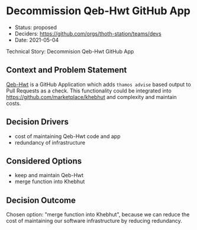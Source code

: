 # Decommission Qeb-Hwt GitHub App

* Status: proposed
* Deciders: https://github.com/orgs/thoth-station/teams/devs
* Date: 2021-05-04

Technical Story: Decommision Qeb-Hwt GitHub App

## Context and Problem Statement

[Qeb-Hwt](https://github.com/marketplace/qeb-hwt) is a GitHub Application which adds `thamos advise` based output to
Pull Requests as a check. This functionality could be integrated into https://github.com/marketplace/khebhut and
complexity and maintain costs.

## Decision Drivers <!-- optional -->

* cost of maintaining Qeb-Hwt code and app
* redundancy of infrastructure

## Considered Options

* keep and maintain Qeb-Hwt
* merge function into Khebhut

## Decision Outcome

Chosen option: "merge function into Khebhut", because we can reduce the cost of maintaining our software infrastructure
by reducing redundancy.
